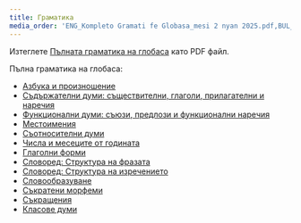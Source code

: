 ```yaml
---
title: Граматика
media_order: 'ENG_Kompleto Gramati fe Globasa_mesi 2 nyan 2025.pdf,BUL_Kompleto Gramati fe Globasa_mesi 2 nyan 2025.pdf'
---
```


Изтеглете [Пълната граматика на глобаса](BUL_Kompleto%20Gramati%20fe%20Globasa_mesi%202%20nyan%202025.pdf) като PDF файл.

Пълна граматика на глобаса:

* [Азбука и произношение](abece-ji-lafuzu)
* [Съдържателни думи: съществителни, глаголи, прилагателни и наречия](inharelexi)
* [Функционални думи: съюзи, предлози и функционални наречия](gramatilexi)
* [Местоимения](pornamelexi)
* [Съотносителни думи](tabellexi)
* [Числа и месеците от годината](numer-ji-mesi)
* [Глаголни форми](falelexili-morfo)
* [Словоред: Структура на фразата](jumlemonli-estrutur)
* [Словоред: Структура на изречението](jumleli-estrutur)
* [Словообразуване](lexikostrui)
* [Съкратени морфеми](ofkatado-morfomon)
* [Съкращения](kurtogixey)
* [Класове думи](lexiklase)

<!-- <a href="{{ page.url }}:pdf" title="Send to PDF"><i class="fa fa-file-pdf-o"></i></a> -->
